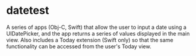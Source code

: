 # datetest

A series of apps (Obj-C, Swift) that allow the user to input a date using a UIDatePicker, and the app returns a series of values displayed in the main view. Also includes a Today extension (Swift only) so that the same functionality can be accessed from the user's Today view.
